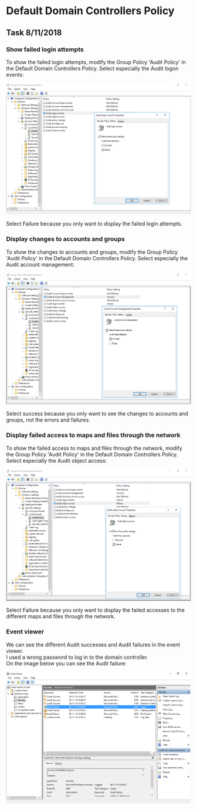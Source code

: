 # Default Domain Controllers Policy

## Task 8/11/2018

### Show failed login attempts

To show the failed login attempts, modify the Group Policy 'Audit Policy' in the Default Domain Controllers Policy. Select especially the Audit logon events:

![](../../.gitbook/assets/failure-audit-logon-events.PNG)

Select Failure because you only want to display the failed login attempts.

### Display changes to accounts and groups

To show the changes to accounts and groups, modify the Group Policy 'Audit Policy' in the Default Domain Controllers Policy. Select especially the Audit account management:

![](../../.gitbook/assets/changes-to-accounts-and-groups.PNG)

Select success because you only want to see the changes to accounts and groups, not the errors and failures.

### Display failed access to maps and files through the network

To show the failed access to maps and files through the network, modify the Group Policy 'Audit Policy' in the Default Domain Controllers Policy. Select especially the Audit object access:

![](../../.gitbook/assets/failed-access-to-maps-and-files-through-the-network.PNG)

Select Failure because you only want to display the failed accesses to the different maps and files through the network.

### Event viewer

We can see the different Audit successes and Audit failures in the event viewer.  
I used a wrong password to log in to the domain controller.  
On the image below you can see the Audit failure:

![Event Viewer](../../.gitbook/assets/event-viewer.PNG)


